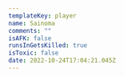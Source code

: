 ```yaml
---
templateKey: player
name: Sainoma
comments: ""
isAFK: false
runsInGetsKilled: true
isToxic: false
date: 2022-10-24T17:04:21.045Z
---
```

